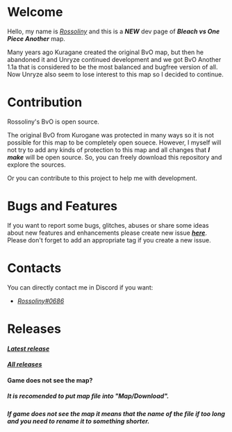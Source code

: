 # Welcome  
  
  Hello, my name is *[Rossoliny](https://github.com/rossoliny)* and this is a *__NEW__* dev page of ***__Bleach vs One Piece Another__*** map.
  
  Many years ago Kuragane created the original BvO map, but then he abandoned it and Unryze continued development and we got BvO Another 1.1a that is considered to be the most balanced and bugfree version of all.  
  Now Unryze also seem to lose interest to this map so I decided to continue.

# Contribution
Rossoliny's BvO is open source.  

The original BvO from Kurogane was protected in many ways so it is not possible for this map to be completely open souece. However, I myself will not try to add any kinds of protection to this map and all changes that *__I make__* will be open source. So, you can freely download this repository and explore the sources.  

Or you can contribute to this project to help me with development.

# Bugs and Features

If you want to report some bugs, glitches, abuses or share some ideas about new features and enhancements please create new issue __*[here](https://github.com/rossoliny/bvo-another/issues)*__.  
Please don't forget to add an appropriate tag if you create a new issue.

# Contacts
You can directly contact me in Discord if you want:
* *[Rossoliny#0686](https://discord.com/users/0686)*

# Releases
#### *[Latest release](https://github.com/rossoliny/bvo-another/releases/tag/%231)*
#### *[All releases](https://github.com/rossoliny/bvo-another/releases)*

#### Game does not see the map?
##### *It is recomended to put map file into "Map/Download".*
##### *If game does not see the map it means that the name of the file if too long and you need to rename it to something shorter.*
